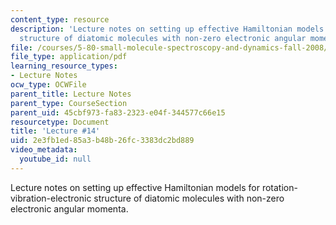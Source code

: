 ```yaml
---
content_type: resource
description: 'Lecture notes on setting up effective Hamiltonian models for rotation-vibration-electronic
  structure of diatomic molecules with non-zero electronic angular momenta. '
file: /courses/5-80-small-molecule-spectroscopy-and-dynamics-fall-2008/2e3fb1ed85a3b48b26fc3383dc2bd889_14_580ln_fa08.pdf
file_type: application/pdf
learning_resource_types:
- Lecture Notes
ocw_type: OCWFile
parent_title: Lecture Notes
parent_type: CourseSection
parent_uid: 45cbf973-fa83-2323-e04f-344577c66e15
resourcetype: Document
title: 'Lecture #14'
uid: 2e3fb1ed-85a3-b48b-26fc-3383dc2bd889
video_metadata:
  youtube_id: null
---
```

Lecture notes on setting up effective Hamiltonian models for rotation-vibration-electronic structure of diatomic molecules with non-zero electronic angular momenta. 

